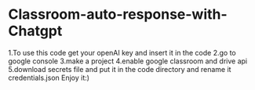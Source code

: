 # Classroom-auto-response-with-Chatgpt
1.To use this code get your openAI key and insert it in the code
2.go to google console 
3.make a project
4.enable google classroom and drive api
5.download secrets file and put it in the code directory and rename it credentials.json
Enjoy it:)
